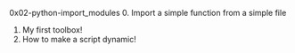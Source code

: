 0x02-python-import_modules
0. Import a simple function from a simple file
1. My first toolbox!
2. How to make a script dynamic!
